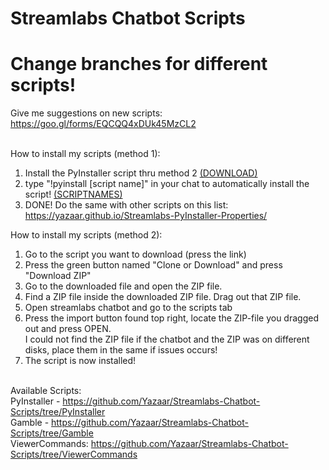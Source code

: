 # Streamlabs Chatbot Scripts 
# Change branches for different scripts!
Give me suggestions on new scripts: https://goo.gl/forms/EQCQQ4xDUk45MzCL2 <br /> <br />

How to install my scripts (method 1): <br />
1. Install the PyInstaller script thru method 2 <a href="https://github.com/Yazaar/Streamlabs-Chatbot-Scripts/blob/PyInstaller/PyInstaller.zip?raw=true">(DOWNLOAD)</a>
2. type "!pyinstall [script name]" in your chat to automatically install the script! <a href="https://yazaar.github.io/Streamlabs-PyInstaller-Properties/">(SCRIPTNAMES)</a>
3. DONE! Do the same with other scripts on this list: https://yazaar.github.io/Streamlabs-PyInstaller-Properties/

How to install my scripts (method 2): <br />
1. Go to the script you want to download (press the link) <br />
2. Press the green button named "Clone or Download" and press "Download ZIP" <br />
3. Go to the downloaded file and open the ZIP file. <br />
4. Find a ZIP file inside the downloaded ZIP file. Drag out that ZIP file. <br />
5. Open streamlabs chatbot and go to the scripts tab <br />
6. Press the import button found top right, locate the ZIP-file you dragged out and press OPEN. <br />
I could not find the ZIP file if the chatbot and the ZIP was on different disks, place them in the same if issues occurs! <br />
8. The script is now installed! <br /> <br />

Available Scripts: <br />
PyInstaller - https://github.com/Yazaar/Streamlabs-Chatbot-Scripts/tree/PyInstaller <br />
Gamble - https://github.com/Yazaar/Streamlabs-Chatbot-Scripts/tree/Gamble <br />
ViewerCommands: https://github.com/Yazaar/Streamlabs-Chatbot-Scripts/tree/ViewerCommands
